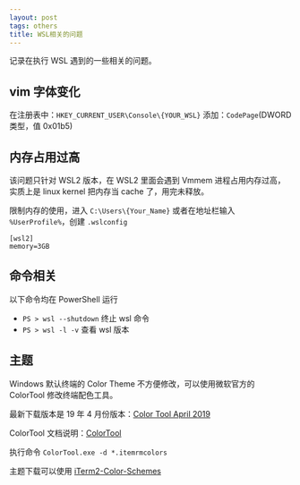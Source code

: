 ```yaml
---
layout: post
tags: others
title: WSL相关的问题
---
```


记录在执行 WSL 遇到的一些相关的问题。

## vim 字体变化

在注册表中：`HKEY_CURRENT_USER\Console\{YOUR_WSL}` 添加：`CodePage`(DWORD 类型，值 0x01b5)

## 内存占用过高

该问题只针对 WSL2 版本，在 WSL2 里面会遇到 Vmmem 进程占用内存过高，实质上是 linux kernel 把内存当 cache 了，用完未释放。

限制内存的使用，进入 `C:\Users\{Your_Name}` 或者在地址栏输入 `%UserProfile%`，创建 `.wslconfig`

```plain
[wsl2]
memory=3GB
```

## 命令相关

以下命令均在 PowerShell 运行

- `PS > wsl --shutdown` 终止 wsl 命令
- `PS > wsl -l -v` 查看 wsl 版本

## 主题

Windows 默认终端的 Color Theme 不方便修改，可以使用微软官方的 ColorTool 修改终端配色工具。

最新下载版本是 19 年 4 月份版本：[Color Tool April 2019](https://github.com/microsoft/terminal/releases/tag/1904.29002)

ColorTool 文档说明：[ColorTool](https://github.com/microsoft/terminal/blob/main/src/tools/ColorTool/README.md)

执行命令 `ColorTool.exe -d *.itemrmcolors`

主题下载可以使用 [iTerm2-Color-Schemes](https://github.com/mbadolato/iTerm2-Color-Schemes)
